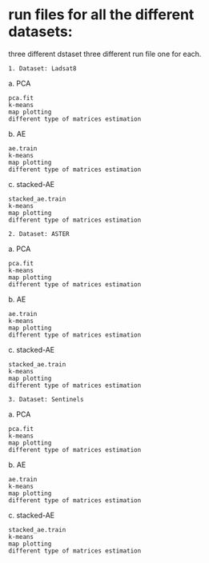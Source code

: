 # run files for all the different datasets: 
three different dstaset three different run file one for each.

`1. Dataset: Ladsat8`

  a. PCA
  
    pca.fit
    k-means
    map plotting
    different type of matrices estimation
  b. AE
  
    ae.train
    k-means
    map plotting
    different type of matrices estimation
    
  c. stacked-AE
  
    stacked_ae.train
    k-means
    map plotting
    different type of matrices estimation

`2. Dataset: ASTER`

  a. PCA
  
    pca.fit
    k-means
    map plotting
    different type of matrices estimation
  b. AE
  
    ae.train
    k-means
    map plotting
    different type of matrices estimation
    
  c. stacked-AE
  
    stacked_ae.train
    k-means
    map plotting
    different type of matrices estimation

`3. Dataset: Sentinels`

  a. PCA
  
    pca.fit
    k-means
    map plotting
    different type of matrices estimation
  b. AE
  
    ae.train
    k-means
    map plotting
    different type of matrices estimation
    
  c. stacked-AE
  
    stacked_ae.train
    k-means
    map plotting
    different type of matrices estimation
